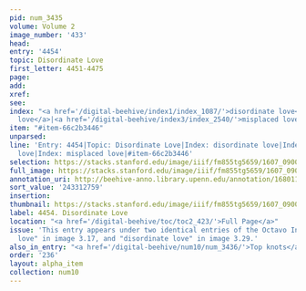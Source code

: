 ```yaml
---
pid: num_3435
volume: Volume 2
image_number: '433'
head:
entry: '4454'
topic: Disordinate Love
first_letter: 4451-4475
page:
add:
xref:
see:
index: "<a href='/digital-beehive/index1/index_1087/'>disordinate love</a>|<a href='/digital-beehive/index1/index_1087/'>disordinate
  love</a>|<a href='/digital-beehive/index3/index_2540/'>misplaced love</a>"
item: "#item-66c2b3446"
unparsed:
line: 'Entry: 4454|Topic: Disordinate Love|Index: disordinate love|Index: disordinate
  love|Index: misplaced love|#item-66c2b3446'
selection: https://stacks.stanford.edu/image/iiif/fm855tg5659/1607_0900/449,2759,2912,636/full/0/default.jpg
full_image: https://stacks.stanford.edu/image/iiif/fm855tg5659/1607_0900/full/full/0/default.jpg
annotation_uri: http://beehive-anno.library.upenn.edu/annotation/1680116911268
sort_value: '243312759'
insertion:
thumbnail: https://stacks.stanford.edu/image/iiif/fm855tg5659/1607_0900/449,2759,600,180/250,/0/default.jpg
label: 4454. Disordinate Love
location: "<a href='/digital-beehive/toc/toc2_423/'>Full Page</a>"
issue: 'This entry appears under two identical entries of the Octavo Index: "disordinate
  love" in image 3.17, and "disordinate love" in image 3.29.'
also_in_entry: "<a href='/digital-beehive/num10/num_3436/'>Top knots</a>"
order: '236'
layout: alpha_item
collection: num10
---
```

